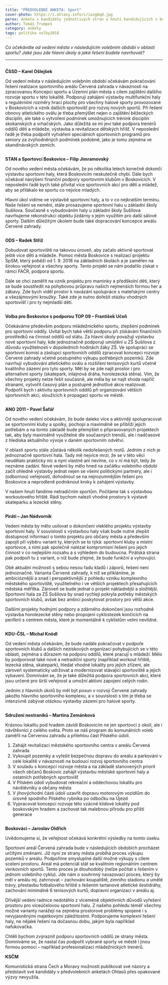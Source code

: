 ```yaml
---
title: "PŘEDVOLEBNÍ ANKETA: Sport"
cover-photo: https://i.ohlasy.info/i/iazg6qd.jpg
perex: Anketa s kandidáty jednotlivých stran a hnutí kandidujících v boskovických komunálních volbách. Tentokrát na téma sport.
author: Tomáš Trumpeš
category: ankety
tags: politika volby2018
---
```


*Co očekáváte od vedení města v následujícím volebním období v oblasti sportu? Jaké jsou zde hlavní úkoly a jaká řešení budete navrhovat?*

---

<img class="profile-picture" src="https://i.ohlasy.info/i/ydjjjdm.jpg" alt="" />

**ČSSD – Karel Ošlejšek**

Od vedení města v následujícím volebním období očekávám pokračování řešení realizace sportovního areálu Červená zahrada v návaznosti na zpracovanou Koncepci sportu a Územní plán města s cílem zajištění dalšího rozvoje sportu v této lokalitě. Podporuji zahájení výstavby multifunkční haly s regulérními rozměry hrací plochy pro všechny halové sporty provozované v Boskovicích a vznik dalších sportovišť pro rozvoj nových sportů. Při řešení obnovy atletického oválu je třeba přemýšlet nejen o zajištění běžeckých disciplín, ale také o vytvoření podmínek umožnujících trénink disciplín skokanských a vrhačských. Jako důležitá se mi jeví také podpora trenérů oddílů dětí a mládeže, výstavba a revitalizace dětských hřišť. V neposlední řadě je třeba podpořit vytváření speciálních sportovních programů pro seniory za zvýhodněných podmínek podobně, jako je tomu zejména ve skandinávských zemích.

<img class="profile-picture" src="https://i.ohlasy.info/i/wsoufxb.jpg" alt="" />

**STAN a Sportovci Boskovice – Filip Jimramovský**

Od nového vedení města očekávám, že po několika letech konečně dokončí výstavbu sportovní haly, která Boskovicím neskutečně chybí. Dále bych očekával navýšení finanční podpory sportovním klubům v Boskovicích. V neposlední řadě bych také přivítal více sportovních akcí pro děti a mládež, aby se přilákalo ke sportu co nejvíce mladých.

Hlavní úkol vidíme ve výstavbě sportovní haly, a to v co nejkratším termínu. Naše řešení se nemění, stále prosazujeme sportovní halu u základní školy Sušilova. Současně s vybudováním haly u základní školy Sušilova navrhujeme rekonstrukci objektu jízdárny s jejím využitím pro další sálové sporty. Dalším důležitým úkolem bude také dopracování koncepce areálu Červené zahrady.

<img class="profile-picture" src="https://i.ohlasy.info/i/tn3s691.jpg" alt="" />

**ODS – Radek Stříž**

Dobudovat sportoviště na takovou úroveň, aby začalo aktivně sportovat ještě více dětí a mládeže. Pomoc města Boskovice s realizací projektu SpSM, který poběží od 1. 9. 2018 na základních školách a je zaměřen na širokou veřejnost a všechny sporty. Tento projekt se nám podařilo získat v rámci FAČR, podpora sportu.

Dále se chci zaměřit na vznik projektu pro maminky a předškolní děti, který se bude soustředit na pohybovou průpravu našich nejmenších formou her a zábavy. Zde bych viděl prostor k navázání spolupráce s mateřskými centry a všezájmovými kroužky. Také zde je nutno dořešit otázku vhodných sportovišť i pro ty nejmladší děti.

<img class="profile-picture" src="https://i.ohlasy.info/i/9lh1chq.jpg" alt="" />

**Volba pro Boskovice s podporou TOP 09 – František Učeň**

Očekáváme především podporu mládežnického sportu, zlepšení podmínek pro sportovní oddíly. Uvítal bych také větší podporu při získávání finančních prostředků na činnost oddílů od státu. Za hlavní úkoly považuji výstavbu nové sportovní haly, kde jednoznačně podporuji umístění u ZŠ Sušilova z důvodu využitelnosti v dopoledních hodinách žáky ZŠ. Ve spolupráci se sportovní komisí a zástupci sportovních oddílů zpracovat koncepci rozvoje Červené zahrady včetně postupného výkupu potřebných pozemků. Zde navrhuji vybudování atletického oválu a rozšíření tenisových kurtů včetně kvalitního zázemí pro tyto sporty. Měl by se zde najít prostor i pro alternativní sporty (skatepark, inlajnová dráha, horolezecká stěna). Vím, že všechny projekty nelze řešit současně, ale měla by se najít shoda napříč stranami, vytvořit časový plán a postupně jednotlivé akce realizovat. Podpořil bych i aktivitu sportovních oddílů při organizování větších sportovních akcí, sloužících k propagaci sportu ve městě.

<img class="profile-picture" src="https://i.ohlasy.info/i/lnn856o.jpg" alt="" />

**ANO 2011 – Pavel Šafář**

Od nového vedení očekávám, že bude daleko více a aktivněji spolupracovat se sportovními kluby a spolky, pochopí a maximálně se přiblíží jejich potřebám a na tomto základě bude přemýšlet o připravovaných projektech tak, aby byly maximálně využitelné dle současných trendů, ale i nadčasové z hlediska aktuálního vývoje v daném sportovním odvětví.

V oblasti sportu stále zůstává několik nedořešených restů. Jedním z nich je jednoznačně sportovní hala. Tady mě nejvíce mrzí, že se v této věci neudělalo prakticky nic a nyní vlastně ani nevíme, co v ní má být, tedy že neznáme zadání. Nové vedení by mělo hned na začátku volebního období začít ohledně výstavby jednat nejen se všemi politickými partnery, ale i (odbornou) veřejností, dohodnout se na nejrozumnějším řešení pro Boskovice a neprodleně podniknout kroky k zahájení výstavby. 

V našem hnutí fandíme netradičním sportům. Počítáme tak s výstavbou workoutového hřiště. Rádi bychom nalezli vhodné prostory k výstavě skateparku a lezecké stěny.

<img class="profile-picture" src="https://i.ohlasy.info/i/ype8z0p.jpg" alt="" />

**Piráti – Jan Nádvorník**

Vedení města by mělo usilovat o dokončení vleklého projektu výstavby sportovní haly. V souvislosti s výstavbou haly však bude nutné zlepšit dostupnost informací o tomto projektu pro občany města a především zapojit při výběru variant ty, kterých se to týká: sportovní kluby a místní sportovce, s nimi pak společně nalézat kompromisní řešení pro jejich činnost v co nejlepším rozsahu a s výhledem do budoucna. Pirátská strana pak podpoří tu z variant, o níž bude zřejmé, že bude funkční a vyhovující.

Obě aktuální možností s sebou nesou řadu kladů i záporů, řešení není jednoznačné. Varianta Červené zahrady, k níž se přikláníme, je ambicióznější a snad i perspektivnější z pohledu vzniku komplexního městského sportoviště, využitelného i ve větších projektech přesahujících městská měřítka. Zároveň se bude jednat o projekt nákladnější a složitější. Sportovní hala za ZŠ Sušilova by snad rychleji pokryla potřeby městských sportovních klubů, avšak bez ambicí poskytovat prostory pro větší akce.

Dalšími projekty hodnými podpory a zdárného dokončení jsou rozhodně výstavba horolezecké stěny nebo propojení cyklostezek končících na periferii s centrem města, které je momentálně k cyklistům velmi nevlídné.

<img class="profile-picture" src="https://i.ohlasy.info/i/yrmqoly.jpg" alt="" />

**KDU-ČSL – Michal Knödl**

Od vedení města očekávám, že bude nadále pokračovat v podpoře sportovních klubů a dalších neziskových organizací pohybujících se v této oblasti, zejména s důrazem na podporu oddílů, které pracují s mládeží. Mělo by podporovat také nové a netradiční sporty (například workout hřiště, lezecká stěna, skatepark), hledat vhodné lokality pro jejich zřízení, ale zároveň systematicky udržovat a modernizovat stávající sportoviště a jejich vybavení. Domnívám se, že je také důležitá podpora sportovních akcí, které jsou určené pro širší veřejnost a umožní aktivní zapojení celých rodin.

Jedním z hlavních úkolů by měl být posun v rozvoji Červené zahrady jakožto hlavního sportovního komplexu, a v souvislosti s tím je třeba se intenzivně zabývat otázkou výstavby zázemí pro halové sporty.

<img class="profile-picture" src="https://i.ohlasy.info/i/wsgkcrz.jpg" alt="" />

**Sdružení nestraníků – Martina Zemánková**

Krásnou lokalitu pod hradem závidí Boskovicím ne jen sportovci z okolí, ale i návštěvníci z celého světa. Proto se náš program do komunálních voleb zaměřil na Červenou zahradu a přilehlou část Pilského údolí.
1. Zahájit revitalizaci městského sportovního centra v areálu Červená zahrada
2. Vykoupit pozemky a vyřešit bezpečnou dopravu do areálu a parkování v celé lokalitě v návaznosti na budoucí rozvoj sportovního centra
3. V souladu s koncepcí rozvoje města a na základě stanovených priorit všech občanů Boskovic zahájit výstavbu městské sportovní haly a ostatních potřebných sportovišť
4. V Pilském údolí vybudovat rekreační a oddechovou lokalitu pro návštěvníky a občany města
5. V jihovýchodní části údolí uzavřít dopravu motorovým vozidlům do úrovně spodního Pilského rybníka po odbočku na Újezd
6. Vypracovat koncepci rozvoje této vzácné klidové lokality pod boskovským hradem a zachovat tak malebnou přírodu pro příští generace

<img class="profile-picture" src="https://i.ohlasy.info/i/szdzulm.jpg" alt="" />

**Boskováci – Jaroslav Oldřich**

Uvědomujeme si, že veřejnost očekává konkrétní výsledky na tomto úseku. 

Sportovní areál Červená zahrada bude v následujících obdobích procházet určitými změnami. Již nyní ze strany města probíhá proces výkupu pozemků v areálu. Podpoříme smysluplné další možné výkupy s cílem scelení prostoru. Areál má potenciál stát se kvalitním regionálním centrem venkovních sportů. Tento proces je dlouhodobý (nelze počítat s řešením v jednom volebního cyklu). Jde nám o souhrnný navazovací proces, který by měl v areálu mj. zahrnovat – zachování koupaliště, zimního stadionu a umělé trávy, přestavbu fotbalového hřiště s řešením tartanové atletické šestidráhy, zachování minimálně 6 tenisových kurtů, dopravní organizaci v areálu aj.

Dřívější vedení radnice nedotáhlo z víceméně objektivních důvodů vyřešení prostoru pro víceúčelovou sportovní halu. Z našeho pohledu téměř všechny možné varianty narážejí na zejména prostorové problémy spojené i s nevyjasněnými majetkovými záležitostmi. Podporujeme komplexní řešení haly, ne nějaké řešení na dočasnou dobu, jakým byla například nafukovačka. 

Chtěli bychom zvýraznit podporu sportovních oddílů ze strany města. Domníváme se, že nastal čas podpořit vybrané sporty ve městě i jinou formou pomoci – například profesionalizací mládežnických trenérů.

**KSČM**

Komunistická strana Čech a Moravy možnosti publikovat své názory a představit své kandidáty v předvolebních anketách Ohlasů přes opakované výzvy nevyužila.
